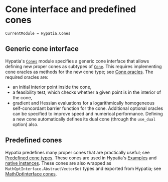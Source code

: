 # Cone interface and predefined cones

```@meta
CurrentModule = Hypatia.Cones
```

## Generic cone interface

Hypatia's [`Cones`](@ref) module specifies a generic cone interface that allows defining new proper cones as subtypes of [`Cone`](@ref).
This requires implementing cone oracles as methods for the new cone type; see [Cone oracles](@ref).
The required oracles are:
- an initial interior point inside the cone,
- a feasibility test, which checks whether a given point is in the interior of the cone,
- gradient and Hessian evaluations for a logarithmically homogeneous self-concordant barrier function for the cone.
Additional optional oracles can be specified to improve speed and numerical performance.
Defining a new cone automatically defines its dual cone (through the `use_dual` option) also.

## Predefined cones

Hypatia predefines many proper cones that are practically useful; see [Predefined cone types](@ref).
These cones are used in Hypatia's [Examples](@ref) and [native instances](https://github.com/chriscoey/Hypatia.jl/blob/master/test/nativeinstances.jl).
These cones are also wrapped as `MathOptInterface.AbstractVectorSet` types and exported from Hypatia; see [MathOptInterface cones](@ref).
